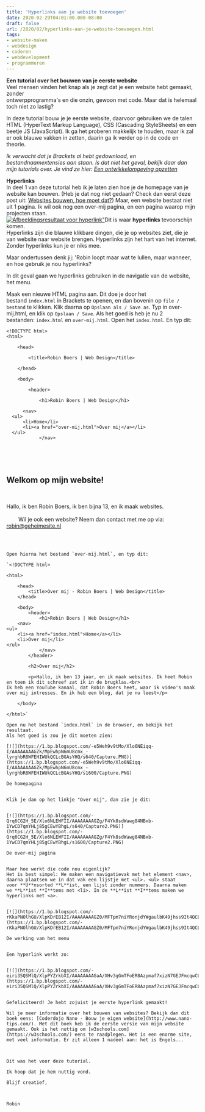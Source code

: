 ```yaml
---
title: 'Hyperlinks aan je website toevoegen'
date: 2020-02-29T04:01:00.000-08:00
draft: false
url: /2020/02/hyperlinks-aan-je-website-toevoegen.html
tags: 
- website-maken
- webdesign
- coderen
- webdevelopment
- programmeren
---
```


**Een tutorial over het bouwen van je eerste website**  
Veel mensen vinden het knap als je zegt dat je een website hebt gemaakt, zonder  
ontwerpprogramma's en die onzin, gewoon met code. Maar dat is helemaal toch niet zo lastig?  
  
In deze tutorial bouw je je eerste website, daarvoor gebruiken we de talen HTML (HyperText Markup Language), CSS (Cascading StyleSheets) en een beetje JS (JavaScript). Ik ga het proberen makkelijk te houden, maar ik zal er ook blauwe vakken in zetten, daarin ga ik verder op in de code en theorie.  
  
_Ik verwacht dat je Brackets al hebt gedownload, en bestandnaamextensies aan staan. Is dat niet het geval, bekijk daar dan mijn tutorials over. Je vind ze hier: [Een ontwikkelomgeving opzetten](https://webdevelopment-en-meer.blogspot.com/search/label/ontwikkelomgeving_opzetten)_  
  
**Hyperlinks**  
In deel 1 van deze tutorial heb ik je laten zien hoe je de homepage van je website kan bouwen. (Heb je dat nog niet gedaan? Check dan eerst deze post uit: [Websites bouwen, hoe moet dat?](https://webdevelopment-en-meer.blogspot.com/2020/02/websites-bouwen-hoe-moet-dat.html)) Maar, een website bestaat niet uit 1 pagina. Ik wil ook nog een over-mij pagina, en een pagina waarop mijn projecten staan.  
[![Afbeeldingsresultaat voor hyperlink"](https://upload.wikimedia.org/wikipedia/commons/thumb/d/d5/Hyperlink-Wikipedia.svg/1200px-Hyperlink-Wikipedia.svg.png)](https://upload.wikimedia.org/wikipedia/commons/thumb/d/d5/Hyperlink-Wikipedia.svg/1200px-Hyperlink-Wikipedia.svg.png)Dit is waar **hyperlinks** tevoorschijn komen.  
Hyperlinks zijn die blauwe klikbare dingen, die je op websites ziet, die je van website naar website brengen. Hyperlinks zijn het hart van het internet. Zonder hyperlinks kun je er niks mee.  
  
Maar ondertussen denk jij: 'Robin loopt maar wat te lullen, maar wanneer, en hoe gebruik je nou hyperlinks?  
  
In dit geval gaan we hyperlinks gebruiken in de navigatie van de website, het menu.  
  
Maak een nieuwe HTML pagina aan. Dit doe je door het bestand `index.html` in Brackets te openen, en dan bovenin op `file / bestand` te klikken. Klik daarna op `Opslaan als / Save as`. Typ in over-mij.html, en klik op `Opslaan / Save`. Als het goed is heb je nu 2 bestanden: `index.html` en `over-mij.html`. Open het `index.html`. En typ dit:  
  
  
```
<!DOCTYPE html>  
<html>  
  
    <head>  
  
        <title>Robin Boers | Web Design</title>  
  
    </head>  
  
    <body>  
  
        <header>  
  
            <h1>Robin Boers | Web Design</h1>  
  
      <nav>  
  <ul>  
      <li>Home</li>  
      <li><a href="over-mij.html">Over mij</a></li>  
  </ul>  
            </nav>
``````
  
        </header>  
  
        <h2>Welkom op mijn website!</h2>  
  
        <p>Hallo, ik ben Robin Boers, ik ben bijna 13, en ik maak websites.<br>  
        Wil je ook een website? Neem dan contact met me op via: robin@geheimesite.nl</p>  
  
    </body>  
  
</html>  

```  
  
Open hierna het bestand `over-mij.html`, en typ dit:  
  
`<!DOCTYPE html>  
  
<html>  
  
    <head>  
        <title>Over mij - Robin Boers | Web Design</title>  
    </head>  
  
    <body>  
        <header>  
            <h1>Robin Boers | Web Design</h1>  
    <nav>  
<ul>  
    <li><a href="index.html">Home</a></li>  
    <li>Over mij</li>  
</ul>  
            </nav>  
        </header>  
  
        <h2>Over mij</h2>  
  
        <p>Hallo, ik ben 13 jaar, en ik maak websites. Ik heet Robin en toen ik dit schreef zat ik in de brugklas.<br>  
Ik heb een YouTube kanaal, dat Robin Boers heet, waar ik video's maak over mij intresses. En ik heb een blog, dat je nu leest</p>  
  
    </body>  
  
</html>`  
  
Open nu het bestand `index.html` in de browser, en bekijk het resultaat.  
Als het goed is zou je dit moeten zien:  

[![](https://1.bp.blogspot.com/-e5Weh9v9tMo/Xlo6NEiqq-I/AAAAAAAAGZk/MpEwhpN6mU8cmx_-lyrghbR8WFEHIWUkQCLcBGAsYHQ/s640/Capture.PNG)](https://1.bp.blogspot.com/-e5Weh9v9tMo/Xlo6NEiqq-I/AAAAAAAAGZk/MpEwhpN6mU8cmx_-lyrghbR8WFEHIWUkQCLcBGAsYHQ/s1600/Capture.PNG)

De homepagina

  
Klik je dan op het linkje "Over mij", dan zie je dit:  
  

[![](https://1.bp.blogspot.com/-Qrq6CG2H_5E/Xlo6NLEWFII/AAAAAAAAGZg/F4Yk8sdWawg84NBxb-1YwCD7qmYHLj85gCEwYBhgL/s640/Capture2.PNG)](https://1.bp.blogspot.com/-Qrq6CG2H_5E/Xlo6NLEWFII/AAAAAAAAGZg/F4Yk8sdWawg84NBxb-1YwCD7qmYHLj85gCEwYBhgL/s1600/Capture2.PNG)

De over-mij pagina

  
Maar hoe werkt die code nou eigenlijk?  
Het is best simpel: We maken een navigatievak met het element <nav>, daarna plaatsen we in dat vak een lijstje met <ul>. <ul> staat voor **U**nsorted **L**ist, een lijst zonder nummers. Daarna maken we **L**ist **I**tems met <li>. In de **L**ist **I**tems maken we hyperlinks met <a>.  
  

[![](https://1.bp.blogspot.com/-rKkaPNOlhGU/XlpKDrEB12I/AAAAAAAAGZ0/MFTpm7niYRonjdYWgaulbK49jhss9It4QCLcBGAsYHQ/s640/Capture3.PNG)](https://1.bp.blogspot.com/-rKkaPNOlhGU/XlpKDrEB12I/AAAAAAAAGZ0/MFTpm7niYRonjdYWgaulbK49jhss9It4QCLcBGAsYHQ/s1600/Capture3.PNG)

De werking van het menu

  
Een hyperlink werkt zo:  
  

[![](https://1.bp.blogspot.com/-eiri35QSMlQ/XlpPYZrkbXI/AAAAAAAAGaA/XHv3gGmTFoER8Azpmaf7xizN7GEJFmcqwCLcBGAsYHQ/s640/Capture4.PNG)](https://1.bp.blogspot.com/-eiri35QSMlQ/XlpPYZrkbXI/AAAAAAAAGaA/XHv3gGmTFoER8Azpmaf7xizN7GEJFmcqwCLcBGAsYHQ/s1600/Capture4.PNG)

  
Gefeliciteerd! Je hebt zojuist je eerste hyperlink gemaakt!  

Wil je meer informatie over het bouwen van websites? Bekijk dan dit boek eens: [Coderdojo Nano - Bouw je eigen website](http://www.nano-tips.com/). Met dit boek heb ik de eerste versie van mijn website gemaakt. Ook is het nuttig om [w3schools.com](https://w3schools.com/) eens te raadplegen. Het is een enorme site, met veel informatie. Er zit alleen 1 nadeel aan: het is Engels...

  

Dit was het voor deze tutorial.

Ik hoop dat je hem nuttig vond.

Blijf creatief,

  

Robin